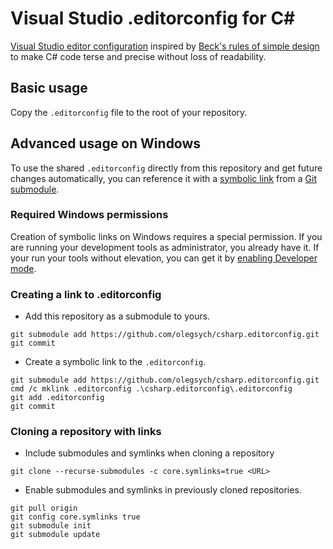 # Visual Studio .editorconfig for C#

[Visual Studio editor configuration](https://docs.microsoft.com/en-us/visualstudio/ide/create-portable-custom-editor-options)
inspired by [Beck's rules of simple design](https://www.martinfowler.com/bliki/BeckDesignRules.html)
to make C# code terse and precise without loss of readability.

## Basic usage

Copy the `.editorconfig` file to the root of your repository.

## Advanced usage on Windows

To use the shared `.editorconfig` directly from this repository and get future changes automatically,
you can reference it with a [symbolic link](https://msdn.microsoft.com/en-us/library/windows/desktop/aa365680.aspx)
from a [Git submodule](https://git-scm.com/book/en/v2/Git-Tools-Submodules).

### Required Windows permissions

Creation of symbolic links on Windows requires a special permission. 
If you are running your development tools as administrator, you already have it. 
If your run your tools without elevation, you can get it by 
[enabling Developer mode](https://docs.microsoft.com/en-us/windows/uwp/get-started/enable-your-device-for-development#accessing-settings-for-developers).

### Creating a link to .editorconfig

- Add this repository as a submodule to yours.
```
git submodule add https://github.com/olegsych/csharp.editorconfig.git
git commit
```

- Create a symbolic link to the `.editorconfig`.
```
git submodule add https://github.com/olegsych/csharp.editorconfig.git
cmd /c mklink .editorconfig .\csharp.editorconfig\.editorconfig
git add .editorconfig
git commit
```

### Cloning a repository with links

- Include submodules and symlinks when cloning a repository
```
git clone --recurse-submodules -c core.symlinks=true <URL>
```

- Enable submodules and symlinks in previously cloned repositories.
```
git pull origin
git config core.symlinks true
git submodule init
git submodule update
```
